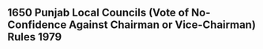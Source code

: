 ## 1650 Punjab Local Councils (Vote of No-Confidence Against Chairman or Vice-Chairman) Rules 1979


